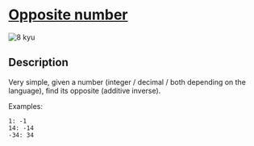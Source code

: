 # [Opposite number](https://www.codewars.com/kata/56dec885c54a926dcd001095)

![8 kyu](https://img.shields.io/badge/8-kyu-white?style=for-the-badge&labelColor=white&color=%23212121)

## Description

Very simple, given a number (integer / decimal / both depending on the language), find its opposite (additive inverse).

Examples:
```
1: -1
14: -14
-34: 34
```
